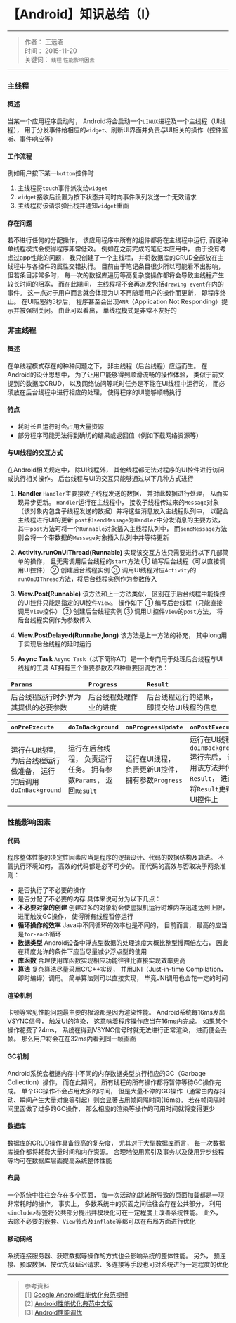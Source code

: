 ﻿# 【Android】知识总结（I）

----

> 作者： 王远涵  
时间： 2015-11-20  
关键词： `线程` `性能影响因素`

---

### **主线程**

#### **概述**
当某一个应用程序启动时， Android将会启动一个`LINUX`进程及一个主线程（UI线程）， 用于分发事件给相应的`widget`、刷新UI界面并负责与UI相关的操作（控件监听、事件响应等）

#### **工作流程**
例如用户按下某一`button`控件时
1. 主线程将`touch`事件派发给`widget`
2. `widget`接收后设置为按下状态并同时向事件队列发送一个无效请求
3. 主线程将该请求弹出栈并通知`widget`重画

#### **存在问题**
若不进行任何的分配操作， 该应用程序中所有的组件都将在主线程中运行, 而这种单线程模式会使得程序非常低效。 例如在之前完成的笔记本应用中， 由于没有考虑过app性能的问题， 我只创建了一个主线程， 并将数据库的CRUD全部放在主线程中与各控件的属性交错执行。 目前由于笔记条目很少所以可能看不出影响， 但若条目非常多时， 每一次的数据库遍历等高复杂度操作都将会导致主线程产生较长时间的阻塞， 而在此期间， 主线程将不会再派发包括`drawing event`在内的事件。 这一点对于用户而言就会体现为UI不再随着用户的操作而更新， 即程序终止。 在UI阻塞约5秒后， 程序甚至会出现`ANR`（Application Not Responding）提示并被强制关闭。 由此可以看出， 单线程模式是非常不友好的

### **非主线程**
#### **概述**
在单线程模式存在的种种问题之下， 非主线程（后台线程）应运而生。 在Android的设计思想中， 为了让用户能够得到顺滑流畅的操作体验， 类似于前文提到的数据库CRUD， 以及网络访问等耗时任务是不能在UI线程中运行的， 而必须放在后台线程中进行相应的处理， 使得程序的UI能够顺畅执行

#### **特点**
- 耗时长且运行时会占用大量资源
- 部分程序可能无法得到确切的结果或返回值（例如下载网络资源等）

#### **与UI线程的交互方式**
在Android相关规定中， 除UI线程外， 其他线程都无法对程序的UI控件进行访问或执行相关操作。 后台线程与UI的交互只能够通过以下几种方式进行

1. **Handler**
`Handler`主要接收子线程发送的数据， 并对此数据进行处理， 从而实现异步更新。 `Handler`运行在主线程中， 接收子线程传过来的`Message`对象（该对象内包含子线程发送的数据）并将这些消息放入主线程队列中， 以配合主线程进行UI的更新
`post`和`sendMessage`为`Handler`中分发消息的主要方法， 其中`post`方法可将一个`Runnable`对象插入主线程队列中， 而`sendMessage`方法则会将一个带数据的`Message`对象插入队列中并等待更新

2. **Activity.runOnUIThread(Runnable)**
实现该交互方法只需要进行以下几部简单的操作， 且无需调用后台线程的`start`方法
① 编写后台线程（可以直接调用UI控件）
② 创建后台线程实例
③ 调用UI线程对应`Activity`的`runOnUIThread`方法，将后台线程实例作为参数传入

3. **View.Post(Runnable)**
该方法和上一方法类似， 区别在于后台线程中能操控的UI控件只能是指定的UI控件`View`。 操作如下
① 编写后台线程（只能直接调用`View`控件）
② 创建后台线程实例
③ 调用UI控件`View`的`post`方法， 将后台线程实例作为参数传入

4. **View.PostDelayed(Runnabe,long)**
该方法是上一方法的补充， 其中long用于实现后台线程的延时运行 

5. **Async Task**
`Async Task`（以下简称AT）是一个专门用于处理后台线程与UI线程的工具
AT拥有三个重要参数及四种重要回调方法：  

|`Params`|`Progress`|`Result`|
|:--|:--|:--|  
|后台线程运行时外界为其提供的必要参数|后台线程处理作业的进度|后台线程运行的结果， 即提交给UI线程的信息|
 
|`onPreExecute`|`doInBackground`|`onProgressUpdate`|`onPostExecute`|
|:--|:--|:--|:--|
|运行在UI线程， 为后台线程运行做准备， 运行完后调用`doInBackground`|运行在后台线程， 负责运行任务。 拥有参数`Params`， 返回`Result`|运行在UI线程， 负责更新UI控件， 拥有参数`Progress`|运行在UI线程， `doInBackground`运行完后， 调用该方法并传入`Result`， 进而将`Result`更新到UI控件上|

### **性能影响因素**
#### **代码**
程序整体性能的决定性因素应当是程序的逻辑设计、代码的数据结构及算法。 不管执行环境如何， 高效的代码都是必不可少的。 而代码的高效与否取决于两条准则：
- 是否执行了不必要的操作
- 是否分配了不必要的内存
具体来说可分为以下几点：
- **不必要对象的创建**  创建过多的对象将会使虚拟机运行时堆内存迅速达到上限， 进而触发GC操作， 使得所有线程暂停运行
- **循环操作的效率**  Java中不同循环的效率也是不同的， 目前而言， 最高的应当是`for-each`循环
- **数据类型**  Android设备中浮点型数据的处理速度大概比整型慢两倍左右， 因此在精度允许的条件下应当尽量减少浮点型的使用
- **库函数**  合理使用库函数实现相应功能往往比直接实现效率更高
- **算法**  复杂算法尽量采用C/C++实现， 并用JNI（Just-in-time Compilation， 即时编译）调用。 简单算法则可以直接实现， 毕竟JNI调用也会花一定的时间

#### **渲染机制**
卡顿等常见性能问题最主要的根源都是因为渲染性能。 Android系统每16ms发出VSYNC信号， 触发UI的渲染， 这意味着程序操作应当在16ms内完成。 如果某个操作花费了24ms， 系统在得到VSYNC信号时就无法进行正常渲染， 进而便会丢帧。 那么用户将会在在32ms内看到同一帧画面

#### **GC机制**
Android系统会根据内存中不同的内存数据类型执行相应的GC（Garbage Collection）操作， 而在此期间， 所有线程的所有操作都将暂停等待GC操作完成。 单个GC操作不会占用太多的时间， 但是大量不停的GC操作（通常由内存抖动、瞬间产生大量对象等引起）则会显著占用帧间隔时间(16ms)。 若在帧间隔时间里面做了过多的GC操作， 那么相应的渲染等操作的可用时间就将变得更少

#### **数据库**
数据库的CRUD操作具备很高的复杂度， 尤其对于大型数据库而言， 每一次数据库操作都将耗费大量时间和内存资源。 合理地使用索引及事务以及使用异步线程等均可在数据库层面提高系统整体性能

#### **布局**
一个系统中往往会存在多个页面， 每一次活动的跳转所导致的页面加载都是一项非常耗时的操作。 事实上， 多数系统中的页面之间往往会存在公共部分， 利用`<include>`标签将公共部分提出并模块化可在一定程度上改善系统性能。 此外， 去除不必要的嵌套、`View`节点及`inflate`等都可以在布局方面进行优化

#### **移动网络**
系统连接服务器、获取数据等操作的方式也会影响系统的整体性能。 另外， 预连接、预取数据、按优先级延迟请求、多连接等手段也可对系统进行一定程度的优化

----

> 参考资料  
[1] [Google Android性能优化典范视频](https://www.youtube.com/playlist?list=PLWz5rJ2EKKc9CBxr3BVjPTPoDPLdPIFCE)  
[2] [Android性能优化典范中文版](http://hukai.me/android-performance-patterns/)  
[3] [Android性能调优](http://www.trinea.cn/android/android-performance-demo/)


